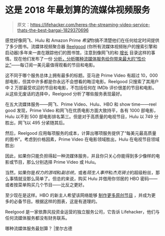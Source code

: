 # 这是 2018 年最划算的流媒体视频服务

> 原文：<https://lifehacker.com/heres-the-streaming-video-service-thats-the-best-bargai-1829370696>

感觉好像网飞、Hulu 和 Amazon Prime *希望*你搞不清楚他们在任何给定时间提供了多少图书。流媒体视频聚合器 [Reelgood](https://reelgood.com/) (你所有流媒体视频账户的搜索引擎和启动器)多年来一直在跟踪他们的图书馆，注意到像网飞的和 [增长](https://reelgood.com/blog/netflixs-2018-us-tv-series-catalog-grew-by-29/) 目录这样的事情。现在他们发布了一份 [分析，分析哪种流媒体服务给你带来最大的“性价比”](https://reelgood.com/blog/which-streaming-service-is-the-best-bang-for-your-buck/)——每订阅一美元最值得观看的节目和电影。



这不同于哪个服务总体上拥有最多的标题。亚马逊 Prime Video 有超过 10，000 部电影，但其中许多都是你永远不会想看的晦涩电影。Reelgood 只搜索了其用户中 2 万部最受欢迎的节目和电影，不包括任何在 IMDb 评价很差的节目和电影。从这些无废话的选择中，Reelgood 分析了哪些服务表现最好。

在五大流媒体服务——网飞、Prime Video、Hulu、HBO 和 show time——reel good 发现，Prime Video 和网飞在优质电影方面大致持平，各有 1000 部电影，Hulu 以不到 500 部电影排名第三。但是对于高质量的电视节目，Hulu 以 749 分胜出，网飞以 495 分紧随其后。

然后，Reelgood 应用每项服务的成本，计算出哪项服务提供了“每美元最高质量的图书”。考虑到价格因素，Prime Video 在电影领域胜出，Hulu 在电视节目领域胜出:

因此，如果你只能负担得起一种流媒体服务，并且你只关心你能得到多少像样的电影或节目，那么分别选择 Prime Video 或 Hulu。

当然，如果你是*权力的游戏*和*副总统*，或者*陌生人事件*和*杰克骑士*的超级粉丝，那么事情就没那么简单了。但总的来说，购买 Hulu 并借用你邻居的 HBO 密码——或者按菜单购买几个节目——比反之更好。

至少现在是这样。HBO 的新主人希望该网络能够 [制作更多原创节目](https://www.recode.net/2018/7/9/17551270/hbo-att-john-stankey-richard-plepler-transcript-facebook-amazon-netflix) ，并成为更多的必备节目。根据这样的图表，这是有道理的。

Reelgood 是一家依靠风投资金运营的独立服务公司，它告诉 Lifehacker，他们与任何流媒体服务都没有财务联系。

哪种流媒体服务最划算？ |里尔古德